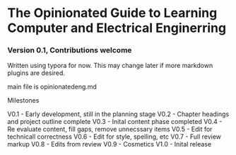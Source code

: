# The Opinionated Guide to Learning Computer and Electrical Enginerring
### Version 0.1, Contributions welcome

Written using typora for now. This may change later if more markdown plugins are desired.

main file is opinionatedeng.md

Milestones

V0.1 - Early development, still in the planning stage
V0.2 - Chapter headings and project outline complete
V0.3 - Inital content phase completed
V0.4 - Re evaluate content, fill gaps, remove unnecssary items
V0.5 - Edit for technicall correctness
V0.6 - Edit for style, spelling, etc
V0.7 - Full review markup
V0.8 - Edits from review
V0.9 - Cosmetics
V1.0 - Inital release